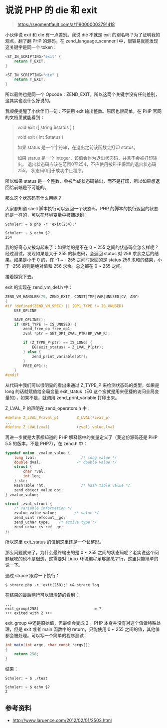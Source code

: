 # 说说 PHP 的 die 和 exit
> https://segmentfault.com/a/1190000003791418

小伙伴说 exit 和 die 有一点差别。我说 die 不就是 exit 的别名吗？为了证明我的观点，翻了翻 PHP 的源码，在 zend_language_scanner.l 中，很容易就能发现这关键字是同一个 token：

```C
<ST_IN_SCRIPTING>"exit" {
    return T_EXIT;
}

<ST_IN_SCRIPTING>"die" {
    return T_EXIT;
}
```

所以最终也是同一个 Opcode：ZEND_EXIT。所以这两个关键字没有任何差别，这其实也没什么好说的。

我顺便提醒了小伙伴们一句：不要用 exit 输出整数。原因也很简单，在 PHP 官网的文档里就能看到：

> void exit ([ string $status ] )
>
> void exit ( int $status )   
>
> 如果 status 是一个字符串，在退出之前该函数会打印 status。
>
> 如果 status 是一个 integer，该值会作为退出状态码，并且不会被打印输出。 退出状态码应该在范围0至254，不应使用被PHP保留的退出状态码255。 状态码0用于成功中止程序。

所以如果 status 是一个整数，会被当成状态码输出，而不是打印，所以如果想返回给前端是不可能的。

那么这个状态码有什么用呢？

大家都知道 shell 脚本执行可以返回一个状态码，PHP 的脚本的执行返回的状态码是一样的，可以在环境变量中被捕捉到：

```shell
Scholer: ~ $ php -r 'exit(254);'

Scholer: ~ $ echo $?
254
```
我的好奇心又被勾起来了：如果给的是不在 0 ~ 255 之间的状态码会怎么样呢？经过测试，发现如果是大于 255 的状态码，会返回 status 对 256 求余之后的结果。如果是小于 0 的，在 -1 ~ - 255 之间时返回的是 status 256 求和的结果，小于 -256 的则是绝对值和 256 求余。总之都在 0 ~ 255 之间。

接着探究下去。

exit 的实现在 zend_vm_def.h 中：

```C
ZEND_VM_HANDLER(79, ZEND_EXIT, CONST|TMP|VAR|UNUSED|CV, ANY)
{
#if !defined(ZEND_VM_SPEC) || (OP1_TYPE != IS_UNUSED)
    USE_OPLINE

    SAVE_OPLINE();
    if (OP1_TYPE != IS_UNUSED) {
        zend_free_op free_op1;
        zval *ptr = GET_OP1_ZVAL_PTR(BP_VAR_R);

        if (Z_TYPE_P(ptr) == IS_LONG) {
            EG(exit_status) = Z_LVAL_P(ptr);
        } else {
            zend_print_variable(ptr);
        }
        FREE_OP1();
    }
#endif
```
从代码中我们可以很明显的看出来通过 Z_TYPE_P 来检测状态码的类型，如果是 long 的话就赋值给全局变量 exit_status（EG 这个宏就是用来便捷的访问全局变量的），如果不是，就调用 zend_print_variable 打印出来。

Z_LVAL_P 的声明在 zend_operators.h 中：

```C
#define Z_LVAL_P(zval_p)        Z_LVAL(*zval_p)
...
#define Z_LVAL(zval)            (zval).value.lval
```
再进一步就是大家都知道的 PHP 解释器中的变量定义了（我这份源码还是 PHP 5.5 的版本，不是 PHP7），在 zend.h 中：

```C
typedef union _zvalue_value {
    long lval;                    /* long value */
    double dval;                /* double value */
    struct {
        char *val;
        int len;
    } str;
    HashTable *ht;                /* hash table value */
    zend_object_value obj;
} zvalue_value;

struct _zval_struct {
    /* Variable information */
    zvalue_value value;        /* value */
    zend_uint refcount__gc;
    zend_uchar type;    /* active type */
    zend_uchar is_ref__gc;
};
```

所以这里 exit_status 的值到这里还是一个长整形。

那么问题就来了，为什么最终输出的是 0 ~ 255 之间的状态码呢？老实说这个问题我吃的也不是很透，这需要对 Linux 环境编程足够熟悉才行，这里只能简单的说一下。

通过 strace 跟踪一下执行：

```shell
$ strace php -r 'exit(258);' >& strace.log
```
在结果的最后两行可以很清楚的看到：

```shell
...
exit_group(258)                         = ?
+++ exited with 2 +++
```

exit_group 中还是原始值，但最终会变成 2 。PHP 本身并没有对这个值做特殊处理，但是 exit 或者 main 函数中的 return，只能使用 0 ~ 255 之间的值，其他值都会被处理。可以写一个简单的程序测试：

```java
int main(int argc, char const *argv[])
{
    return 258;
}
```

结果：

```shell
Scholer: ~ $ ./test

Scholer: ~ $ echo $?
2
```
##  参考资料
- http://www.laruence.com/2012/02/01/2503.html
